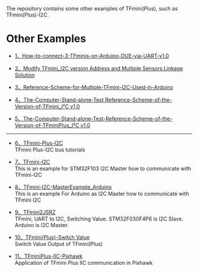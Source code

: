 The repository contains some other examples of TFmini(Plus), such as TFmini(Plus)-I2C.


# Other Examples

- [1、How-to-connect-3-TFminis-on-Arduino-DUE-via-UART-v1.0](https://github.com/TFmini/Others/tree/master/5%E3%80%81How-to-connect-3-TFminis-on-Arduino-DUE-via-UART-v1.0)  

- [2、Modify TFmini_I2C version Address and Multiple Sensors Linkage Solution](https://github.com/TFmini/Others/tree/master/6%E3%80%81Modify%20TFmini_I2C%20version%20Address%20and%20Multiple%20Sensors%20Linkage%20Solution)

- [3、Reference-Scheme-for-Multiple-TFmini-I2C-Used-in-Arduino](https://github.com/TFmini/Others/tree/master/9%E3%80%81Reference-Scheme-for-Multiple-TFmini-I2C-Used-in-Arduino)

- [4、The-Computer-Stand-alone-Test Reference-Scheme-of-the-Version-of-TFmini_I²C v1.0](4、The-Computer-Stand-alone-Test-Reference-Scheme-of-the-Version-of-TFmini_I²C-v1.0.pdf)

- [5、The-Computer-Stand-alone-Test-Reference-Scheme-of-the-Version-of-TFminiPlus_I²C v1.0](5、The-Computer-Stand-alone-Test-Reference-Scheme-of-the-Version-of-TFminiPlus_I²C-v1.0.pdf)



---

- [6、TFmini-Plus-I2C](https://github.com/TFmini/TFminiPlus-I2C)
<br>TFmini Plus-I2C bus tutorials

- [7、TFmini-I2C](https://github.com/TFmini/TFmini-I2C)
<br>This is an example for STM32F103 I2C Master how to communicate with TFmini-I2C

- [8、TFmini-I2C-MasterExample_Arduino](https://github.com/TFmini/TFmini-I2C-MasterExample_Arduino)
<br>This is an example For Arduino as I2C Master how to communicate with TFmini I2C

- [9、TFmini2JSRZ](https://github.com/TFmini/TFmini2JSRZ)
<br>TFmini, UART to I2C, Switching Value. STM32F030F4P6 is I2C Slave. Arduino is I2C Master.

- [10、TFmini(Plus)-Switch Value](https://github.com/TFmini/SwitchValueOutput)  
Switch Value Output of TFmini(Plus)

- [11、TFminiPlus-IIC-Pixhawk](https://github.com/TFmini/TFminiPlus-IIC-Pixhawk)  
Application of TFmini Plus IIC communication in Pixhawk
